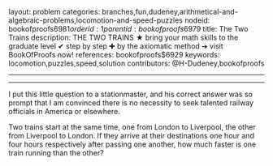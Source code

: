 layout: problem
categories: branches,fun,dudeney,arithmetical-and-algebraic-problems,locomotion-and-speed-puzzles
nodeid: bookofproofs$6981
orderid: 1
parentid: bookofproofs$6979
title: The Two Trains
description: THE TWO TRAINS ★ bring your math skills to the graduate level ✔ step by step ✚ by the axiomatic method ➜ visit BookOfProofs now!
references: bookofproofs$6929
keywords: locomotion,puzzles,speed,solution
contributors: @H-Dudeney,bookofproofs

---


---

I put this little question to a stationmaster, and his correct answer was so prompt that I am convinced there is no necessity to seek talented railway officials in America or elsewhere.

Two trains start at the same time, one from London to Liverpool, the other from Liverpool to London. If they arrive at their destinations one hour and four hours respectively after passing one another, how much faster is one train running than the other?

